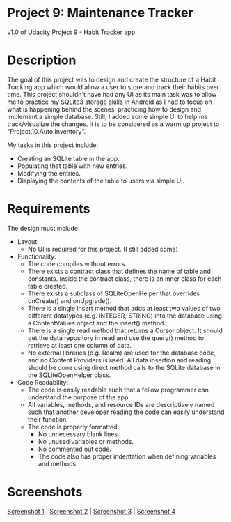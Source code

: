# Project 9: Maintenance Tracker
v1.0 of Udacity Project 9 - Habit Tracker app

# Description
The goal of this project was to design and create the structure of a Habit Tracking app which would allow a user to store and track their habits over time. This project shouldn't have had any UI as its main task was to allow me to practice my SQLite3 storage skills in Android as I had to focus on what is happening behind the scenes, practicing how to design and implement a simple database. Still, I added some simple UI to help me track/visualize the changes. It is to be considered as a warm up project to "Project.10.Auto.Inventory".

My tasks in this project include:
- Creating an SQLite table in the app.
- Populating that table with new entries.
- Modifying the entries.
- Displaying the contents of the table to users via simple UI.

# Requirements
The design must include:
- Layout:
  - No UI is required for this project. (I still added some)
- Functionality:
  - The code compiles without errors. 
  - There exists a contract class that defines the name of table and constants. Inside the contract class, there is an inner class for each table created. 
  - There exists a subclass of SQLiteOpenHelper that overrides onCreate() and onUpgrade().
  - There is a single insert method that adds at least two values of two different datatypes (e.g. INTEGER, STRING) into the database using a ContentValues object and the insert() method. 
  - There is a single read method that returns a Cursor object. It should get the data repository in read and use the query() method to retrieve at least one column of data. 
  - No external libraries (e.g. Realm) are used for the database code, and no Content Providers is used. All data insertion and reading should be done using direct method calls to the SQLite database in the SQLiteOpenHelper class. 
- Code Readability:
  - The code is easily readable such that a fellow programmer can understand the purpose of the app. 
  - All variables, methods, and resource IDs are descriptively named such that another developer reading the code can easily understand their function.
  - The code is properly formatted: 
    - No unnecessary blank lines.
    - No unused variables or methods.
    - No commented out code.
    - The code also has proper indentation when defining variables and methods.
  
# Screenshots
[Screenshot 1](https://drive.google.com/open?id=12wM0ld6zmkhmuMAcPlMw-EvWUcOO866H) |
[Screenshot 2](https://drive.google.com/open?id=1hElGqNRyzLdbdARgEvL7FTpOwDSEg51-) |
[Screenshot 3](https://drive.google.com/open?id=1GXdh05UnYyn_6HHtBVnoWW-P87iLblag) |
[Screenshot 4](https://drive.google.com/open?id=1OY0MgbxjjmqH8y2YZlKjr-hGPZ36qFl5)
